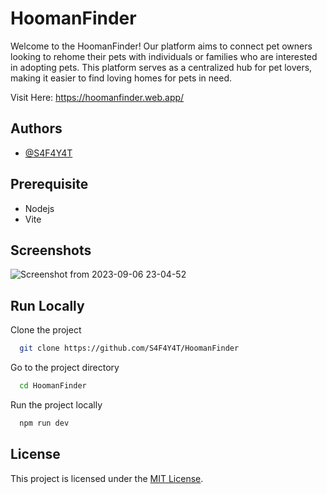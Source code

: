 
# HoomanFinder

Welcome to the HoomanFinder! Our platform aims to connect pet owners looking to rehome their pets with individuals or families who are interested in adopting pets. This platform serves as a centralized hub for pet lovers, making it easier to find loving homes for pets in need.

Visit Here: https://hoomanfinder.web.app/

## Authors

- [@S4F4Y4T](https://www.github.com/S4F4Y4T)


## Prerequisite

- Nodejs
- Vite

## Screenshots

![Screenshot from 2023-09-06 23-04-52](https://github.com/S4F4Y4T/HoomanFinder/assets/46479689/363c3d7b-f411-4f71-b2ed-8af60aac8919)

## Run Locally

Clone the project

```bash
  git clone https://github.com/S4F4Y4T/HoomanFinder
```

Go to the project directory

```bash
  cd HoomanFinder
```

Run the project locally

```bash
  npm run dev
```

## License

This project is licensed under the [MIT License](LICENSE).



